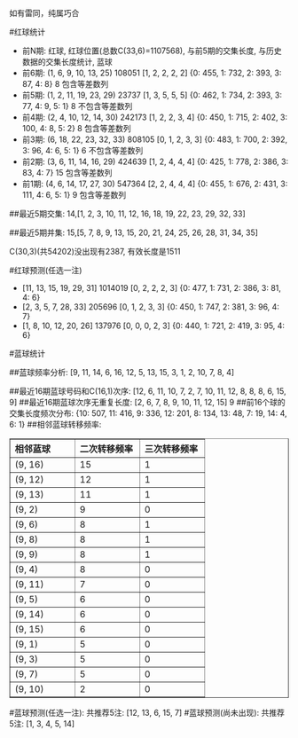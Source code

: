 <!-- 
.. title: 双色球2014089期(2014-08-05)数据分析报告
.. slug: slott-2014089-2014-08-05-report
.. date: 2014-08-06 08:00:00 UTC+08:00
.. tags: Lottery
.. link: 
.. description: 
.. type: text
-->

如有雷同，纯属巧合

<!-- TEASER_END-->

#红球统计

- 前N期: 红球, 红球位置(总数C(33,6)=1107568), 与前5期的交集长度, 与历史数据的交集长度统计, 蓝球
- 前6期: (1, 6, 9, 10, 13, 25) 108051 [1, 2, 2, 2, 2] {0: 455, 1: 732, 2: 393, 3: 87, 4: 8} 8 包含等差数列
- 前5期: (1, 2, 11, 19, 23, 29) 23737 [1, 3, 5, 5, 5] {0: 462, 1: 734, 2: 393, 3: 77, 4: 9, 5: 1} 8 不包含等差数列
- 前4期: (2, 4, 10, 12, 14, 30) 242173 [1, 2, 2, 3, 4] {0: 450, 1: 715, 2: 402, 3: 100, 4: 8, 5: 2} 8 包含等差数列
- 前3期: (6, 18, 22, 23, 32, 33) 808105 [0, 1, 2, 3, 3] {0: 483, 1: 700, 2: 392, 3: 96, 4: 6, 5: 1} 6 不包含等差数列
- 前2期: (3, 6, 11, 14, 16, 29) 424639 [1, 2, 4, 4, 4] {0: 425, 1: 778, 2: 386, 3: 83, 4: 7} 15 包含等差数列
- 前1期: (4, 6, 14, 17, 27, 30) 547364 [2, 2, 4, 4, 4] {0: 455, 1: 676, 2: 431, 3: 111, 4: 6, 5: 1} 9 包含等差数列

##最近5期交集:
14,[1, 2, 3, 10, 11, 12, 16, 18, 19, 22, 23, 29, 32, 33]

##最近5期并集:
15,[5, 7, 8, 9, 13, 15, 20, 21, 24, 25, 26, 28, 31, 34, 35]

C(30,3)(共54202)没出现有2387, 
有效长度是1511

#红球预测(任选一注)

- [11, 13, 15, 19, 29, 31] 1014019 [0, 2, 2, 2, 3] {0: 477, 1: 731, 2: 386, 3: 81, 4: 6}
- [2, 3, 5, 7, 28, 33] 205696 [0, 1, 2, 3, 3] {0: 450, 1: 747, 2: 381, 3: 96, 4: 7}
- [1, 8, 10, 12, 20, 26] 137976 [0, 0, 0, 2, 3] {0: 440, 1: 721, 2: 419, 3: 95, 4: 6}

#蓝球统计

##蓝球频率分析:
[9, 11, 14, 6, 16, 12, 5, 13, 15, 3, 1, 2, 10, 7, 8, 4]

##最近16期蓝球号码和C(16,1)次序:
[12, 6, 11, 10, 7, 2, 7, 10, 11, 12, 8, 8, 8, 6, 15, 9]
##最近16期蓝球次序无重复长度:
[2, 6, 7, 8, 9, 10, 11, 12, 15] 9
##前16个球的交集长度频次分布:
{10: 507, 11: 416, 9: 336, 12: 201, 8: 134, 13: 48, 7: 19, 14: 4, 6: 1}
##相邻蓝球转移频率:
<table border="1" class="table table-striped dataframe">
  <thead>
    <tr style="text-align: left;">
      <th style="min-width: 100px;">相邻蓝球</th>
      <th style="min-width: 100px;">二次转移频率</th>
      <th style="min-width: 100px;">三次转移频率</th>
    </tr>
  </thead>
  <tbody>
    <tr>
      <td> (9, 16)</td>
      <td> 15</td>
      <td> 1</td>
    </tr>
    <tr>
      <td> (9, 12)</td>
      <td> 12</td>
      <td> 1</td>
    </tr>
    <tr>
      <td> (9, 13)</td>
      <td> 11</td>
      <td> 1</td>
    </tr>
    <tr>
      <td>  (9, 2)</td>
      <td>  9</td>
      <td> 0</td>
    </tr>
    <tr>
      <td>  (9, 6)</td>
      <td>  8</td>
      <td> 1</td>
    </tr>
    <tr>
      <td>  (9, 8)</td>
      <td>  8</td>
      <td> 1</td>
    </tr>
    <tr>
      <td>  (9, 9)</td>
      <td>  8</td>
      <td> 1</td>
    </tr>
    <tr>
      <td>  (9, 4)</td>
      <td>  8</td>
      <td> 0</td>
    </tr>
    <tr>
      <td> (9, 11)</td>
      <td>  7</td>
      <td> 0</td>
    </tr>
    <tr>
      <td>  (9, 5)</td>
      <td>  6</td>
      <td> 0</td>
    </tr>
    <tr>
      <td> (9, 14)</td>
      <td>  6</td>
      <td> 0</td>
    </tr>
    <tr>
      <td> (9, 15)</td>
      <td>  6</td>
      <td> 0</td>
    </tr>
    <tr>
      <td>  (9, 1)</td>
      <td>  5</td>
      <td> 0</td>
    </tr>
    <tr>
      <td>  (9, 3)</td>
      <td>  5</td>
      <td> 0</td>
    </tr>
    <tr>
      <td>  (9, 7)</td>
      <td>  5</td>
      <td> 0</td>
    </tr>
    <tr>
      <td> (9, 10)</td>
      <td>  2</td>
      <td> 0</td>
    </tr>
  </tbody>
</table>
#蓝球预测(任选一注):
共推荐5注: [12, 13, 6, 15, 7]
#蓝球预测(尚未出现):
共推荐5注: [1, 3, 4, 5, 14]

